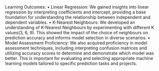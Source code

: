 Learning Outcomes:
• Linear Regression: We gained insights into linear regression by interpreting coefficients and intercept, providing a base foundation for understanding the relationship between independent and dependent variables.
• K-Nearest Neighbours: We developed an understanding of K-Nearest Neighbours by experimenting with different K values(3, 6, 9). This showed the impact of the choice of neighbours on prediction accuracy and informs model selection in diverse scenarios.
• Model Assessment Proficiency: We also acquired proficiency in model assessment techniques, including interpreting confusion matrices and utilizing accuracy scores to determine and demonstrate which model was better. This is important for evaluating and selecting appropriate machine learning models tailored to specific prediction tasks and projects.
